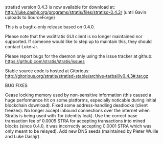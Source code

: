 stratisd version 0.4.3 is now available for download at:
http://luke.dashjr.org/programs/stratis/files/stratisd-0.4.3/ (until Gavin uploads to SourceForge)

This is a bugfix-only release based on 0.4.0.

Please note that the wxStratis GUI client is no longer maintained nor supported. If someone would like to step up to maintain this, they should contact Luke-Jr.

Please report bugs for the daemon only using the issue tracker at github:
https://github.com/stratis/stratis/issues

Stable source code is hosted at Gitorious:
http://gitorious.org/stratis/stratisd-stable/archive-tarball/v0.4.3#.tar.gz

BUG FIXES

Cease locking memory used by non-sensitive information (this caused a huge performance hit on some platforms, especially noticable during initial blockchain download).
Fixed some address-handling deadlocks (client freezes).
No longer accept inbound connections over the internet when Stratis is being used with Tor (identity leak).
Use the correct base transaction fee of 0.0005 STRA for accepting transactions into mined blocks (since 0.4.0, it was incorrectly accepting 0.0001 STRA which was only meant to be relayed).
Add new DNS seeds (maintained by Pieter Wuille and Luke Dashjr).

